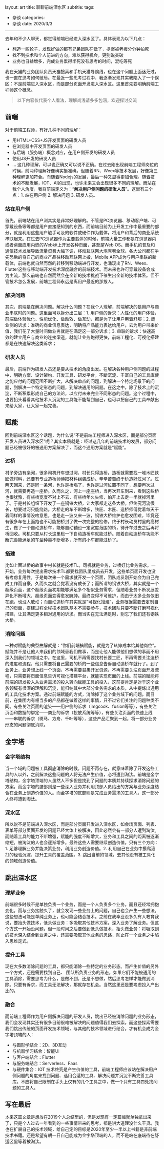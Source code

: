 layout: art
title: 聊聊前端深水区
subtitle: 
tags: 
- 杂谈
categories: 
- 杂谈
date: 2020/3/3
---

去年和不少人聊天，都觉得前端已经进入深水区了。具体表现为以下几点：
​
- 想造一些轮子，发现好做的都有兄弟团队在做了，提案被老板分分钟拍死
- 找不到技术和个人前进的方向，难以获得机会，更别说突破
- 业务也日益增多，完成业务累得半死没有思考的时间，混吃等死

我在天猫的业务团队负责天猫搜索和手机天猫导购线，也在这个问题上面迷茫过，也一直在思考如何破局。在最近一些思考过程中，我逐渐发现其实我陷入了一个误区：不是前端进入深水区，而是部分页面开发进入深水区。这里首先要明确前端工程师这个概念。

<!-- more -->

> 以下内容仅代表个人看法，理解尚浅请多多包涵，欢迎探讨交流
​
## 前端
对于前端工程师，有好几种不同的理解：
​
- 用HTML+CSS+JS开发页面的研发人员
- 在浏览器中开发页面的研发人员
- 与后端（服务端）概念对应，在用户侧开发的研发人员
- 使用JS开发的研发人员
- ...
​
这几种理解，可以说正确又可以说不正确。在过去刚出现前端工程师岗位的时候，前两种理解好像确实挺准确。但随着RN、Weex等技术发展，好像第三种理解更加符合。而随着Nodejs的发展，最后一种又显得更加合理。随着技术的不断发展，IOT、AI的出现，也许未来又会出现很多不同的理解。而站在我个人角度，我将前端定义为：“**解决用户侧问题的研发人员**”。这里有三个点：1. 站在用户侧 2. 解决问题 3. 研发人员。
​
### 站在用户侧
首先，前端站在用户测其实是非常好理解的。不管是PC浏览器、移动客户端、可穿戴设备等等都是用户直接感知到的东西，而前端目前为止开发工作中最重要的部分，就是利用这些用户触手可及的软件或硬件作为载体，将用户和背后的商业系统串联起来。在过去PC浏览器作为主要载体的时候，前端大量工作都是在浏览器内或者桌面应用内嵌的Webkit上开发各种页面，甚至是Web OS。而手机的普及和通信技术发展导致流量资费大幅下调，移动互联网大潮席卷全球，各大公司都在争先恐后的将自己的商业产品往移动互联网上搬，Mobile APP成为与用户串联的新载体，前端也就自然而然的转移到移动端进行开发，也涌现出了RN、Weex、Flutter这些与移动端开发技术深度融合的前端技术。而未来也许可穿戴设备会成为主流，那么前端也自然而然会在全新的技术挑战下催生出全新的技术体系。但不管技术怎么发展，前端工程师永远是离用户最近的那拨人。
​
### 解决问题
其次，前端是在解决问题。解决什么问题？在我个人理解，前端解决的是用户与商业串联时的问题。这里面可以拆分出三层：1. 用户侧的诉求：人性化的用户体验，前端做体验优化、性能优化、做动效、做互动，都是为了让用户用着舒服；2. 商业侧的诉求：准确的商业信息表达，明确将产品能力表达给用户，去为用户带来价值，我们花了大量时间做业务就是在满足这一部分诉求；3. 串联的诉求：快速高效的建立用户与商业的连接渠道，就能让业务跑得更快，前端工程化、可视化搭建都是在快速解决这类诉求；
​
### 研发人员
最后，前端作为研发人员还是要从技术的角度出发。在解决各种用户侧问题的过程中，明确方案、设计架构、开发工具、研发平台，不断沉淀、丰富自己的工具库使之能应付的问题范围不断扩大，从解决单点的问题，到解决一个特定场景下的问题，到解决一个特定形态的问题，到解决通用的问题。在这之中，除了技术上的沉淀，不断积累形成自己的方法论，以应付未来完全不同形态的问题。这个过程中，也要抬头看看其他技术人沉淀的工具能不能帮到自己，也可以把自己的工具奉献出来给大家，让大家一起完善。
​
## 赋能
回到前端深水区这个话题，为什么说“不是前端工程师进入深水区，而是部分页面开发人员进入深水区”呢？其实本质就是：经过这几年的前端技术的发展，部分问题已经被很好的被通用方案解决了，而这个通用方案就是“赋能”。
​
### 过桥
村子旁边有条河，很多司机开车想过河，村长只得造桥，造桥就需要找一堆木匠铁匠做材料，还要有专业造桥师傅把材料组装成桥。辛辛苦苦终于桥造好过河了。过两天回来，还是同一条河，也许是桥塌了，也许是过河位置不同了，想要再次过河，就需要再造一座桥。久而久之，河上一座座桥，当再次开车到来，看到这些桥也很犹豫，有些桥宽度不对上不去，有些桥年久失修，怕开上去走一半就掉河里了。
​
于是村长组织下开发了一座钢铁大桥，让大家都走这条大桥。但终究河流很长，想要过河只能绕路。大桥走的车不断增多，铁匠、木匠、造桥师傅觉着每天干着同样的事情没啥意思，也是走一波又来一波，钢铁大桥维护也愈发困难，毕竟还有很多车在上面跑也不可能把桥封了做一次完整的检修。
​
终于村长动员村里的高材生，做了一个自动造桥车，能够自动铺设一定宽度范围的桥，待开车过去之后再将桥回收。司机只要从村长这里租一下自动造桥车就能过桥。随着自动造桥车功能不断完善能满足的车型种类不断增多，所有的小车都能过桥了。
​
### 搭建
比如上面过桥的故事中村长就是技术TL，司机就是业务，过桥好比业务需求。一开始，业务每次提出需求技术TL都要找团队里成员去开发，这些单页面开发也没有考虑复用性，于是每次来一个需求就开发一个页面，团队成员刚开始会为自己完成工作而自豪，久而久之就会觉着没有成长了；而所谓的钢铁大桥，其实就是一个超级页面，这个超级页面初期能够满足多个相似业务需求，但随着业务不断发展差异化不断增大，超级页面变得愈发臃肿。最终变得不可维护，而由于太多业务依旧在跑，也没人敢动；而自动造桥车其实就是“可视化搭建”，业务根据需要去定制自己的页面，搭建过程全程技术团队基本不需要参与，技术团队只要不断打磨可视化搭建，让其满足更多相对通用的诉求。而当实在无法满足时，别忘了我们还有钢铁大桥。
​
### 消除问题
一种对赋能的典型曲解就是：“你们前端搞赋能，就是为了转嫁成本给其他岗位”。赋能并不是让他人来我们的领域替我们做事，而是让他人能做他们想做的事而不用深入到我们的领域之中。在这里，司机不再需要找村长要工匠，不再需要关注造桥的进度和流程，他只需要将自己需要的桥的一些信息告诉自动造桥车就行了。到了业务上，业务想上线一个页面，不再需要召集开发资源，不再需要关注页面开发流程，只需要将页面信息告诉可视化搭建平台，就能实现页面的上线。
​
前端的赋能将前端的研发投入从业务需求的投入转向赋能工具的投入，这前提肯定是对于这个业务领域有很深的理解和沉淀，能归纳其中大部分业务需求的本质，从中提炼出通用的工具化技术方案。通过前端赋能的方式，消除掉了这个业务域下的问题。而目前，在集团内有相当多的产品都在做着这样的事情，只不过它们关注的问题种类不同。有些关注页面的渲染——用户侧的诉求（imgcook、fusion等等），有些关注页面和数据的绑定——商业的诉求（投放系统等等），有些关注页面的快速上线——串联的诉求（斑马、方舟、千叶等等），这些产品汇聚到一起，将一部分业务形态的问题彻底消除。
​
## 金字塔
### 金字塔结构
当一个域的问题被工具彻底消除的时候，问题不再存在，就意味着除了开发这些工具的人以外，之前解决这些问题的人将无法产生价值，必将遭到淘汰。前端是金字塔结构，金字塔顶端的人虽然人不多但是找到了问题的本质并持续探求消除问题的方案。而金字塔的腰部则是一些深入业务并利用顶部人员给出的方案与业务深度结合在业务上创造价值的人。而金字塔的底部则是完成业务需求的工具人，这一部分人终将遭到淘汰。
​
### 深水区
所以说不是前端进入深水区，而是部分页面开发进入深水区，如会场页面、列表、表单等部分页面开发的问题已经大体上被解决，因此必然会有一部分人遭到淘汰。而随着工具的能力不断增强，赋能的强度不断增大，业务和工具之间的距离被逐渐缩短，被淘汰的人也会逐渐增多。最终这些人需要继续创造价值，只有三个方向：1. 足够理解业务并能决策业务，利用业务创造价值。2. 利用自己在业务中摸爬滚打的经验沉淀，提升工具的覆盖范围。3. 跳出当前的领域，去其他没有被工具化的领域创造价值。
​
## 跳出深水区
### 理解业务
前端很多时候不是单独负责一个业务，而是一个人负责多个业务，而且还经常拥抱变化。而与业务接触久了，就会发现一些业务上的问题，自己也会产生一些想法。这些想法可能是单纯业务上，也可能会结合技术。之前在我毕业没多久有人教育我说，要抬头做技术，低头做业务：多吸取其他技术方案，深入业务了解业务。但这个方式一开始没问题，但一段时间之后要做到低头做技术，抬头做业务：将吸取到的技术深入结合到业务之中，还需要吸取其他业务的思路，防止在一个业务之中陷入思维定式。
​
### 提升工具
现在大多数消除问题的工具，都只能消除一些特定的业务形态。而产生价值的另外一个方式，还是需要找到自己、 团队所负责业务的形态，如果它们不能被通用的工具消除，需要思考为什么，是做不到，还是不想做，然后思考怎样才能做到消除。只要有诉求，而工具无法解决，那就存在机会。当然这里还是要考虑投入产出比的。
​
### 融合
而前端工程师作为用户侧解决问题的研发人员，跳出已经被消除问题的业务形态，我们会发现其实还有很多目前很难被解决的问题值得我们去探索，而这些探索需要我们跳出传统的页面开发技术领域，与其他的技术领域进行结合，才有机会成为金字塔顶端的人：
​
- 与图形学结合：2D、3D互动
- 与机器学习结合：智能UI
- 与客户端结合：Flutter
- 与服务端结合：Serverless、Faas
- 与硬件集合：IOT
​
技术终究是产生价值的工具，前端工程师应该站在解决用户侧问题的角度来找到问题、选用合适的工具、解决问题并沉淀不断完善工具库。不应将自己限制在手头上仅有的几个工具之中，做一个只有工具四处找问题的工具人。
​
## 写在最后
本来这篇文章是想放在2019个人总结里的，但是发现有一定篇幅就单独拿出来了，只是个人过去一年看到的一些事情带来的思考，都是讲大道理没什么干货。我也在扩展自己的技术领域，给自己定的目标是2020年至少一半以上书籍是非前端技术书籍。还是希望有朝一日自己能成为金字塔顶端的人，而不是站在底端待在舒适区里等着被淘汰。
​
​
